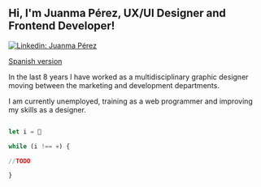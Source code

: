 <h2> Hi, I'm Juanma Pérez, UX/UI Designer and Frontend Developer!</h2>

[![Linkedin: Juanma Pérez](https://img.shields.io/badge/-juanmapérez-blue?style=flat-square&logo=Linkedin&logoColor=white&link=https://www.linkedin.com/in/juanmaperezpauso/)](https://www.linkedin.com/in/juanmaperezpauso/)

[Spanish version](https://github.com/JuanmaPauso/JuanmaPauso/blob/main/READMEes.md)

In the last 8 years I have worked as a multidisciplinary graphic designer moving between the marketing and development departments.

I am currently unemployed, training as a web programmer and improving my skills as a designer.


```javascript

let i = 🐥

while (i !== 💀) {

//TODO

}

```


<!--
**JuanmaPauso/JuanmaPauso** is a ✨ _special_ ✨ repository because its `README.md` (this file) appears on your GitHub profile.

Here are some ideas to get you started:

- 🔭 I’m currently working on ...
- 🌱 I’m currently learning ...
- 👯 I’m looking to collaborate on ...
- 🤔 I’m looking for help with ...
- 💬 Ask me about ...
- 📫 How to reach me: ...
- 😄 Pronouns: ...
- ⚡ Fun fact: ...
-->
